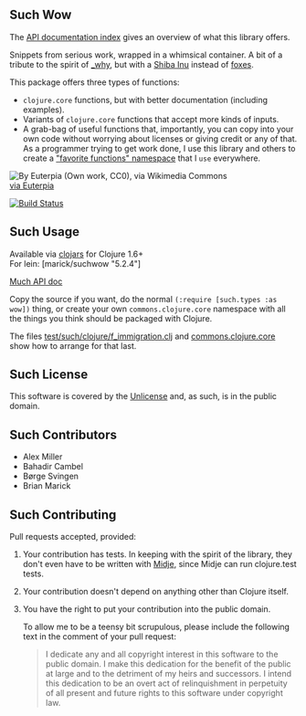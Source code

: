 ## Such Wow

The [API documentation index](http://marick.github.io/suchwow) gives an overview of what this library offers.

Snippets from serious work, wrapped in a whimsical container. A bit of a tribute to the spirit of [_why](http://en.wikipedia.org/wiki/Why_the_lucky_stiff), but with a [Shiba Inu](http://en.wikipedia.org/wiki/Shiba_Inu) instead of [foxes](http://mislav.uniqpath.com/poignant-guide/images/the.foxes-3.png).

This package offers three types of functions:
* `clojure.core` functions, but with better documentation (including examples).
* Variants of `clojure.core` functions that accept more kinds of inputs.
* A grab-bag of useful functions that, importantly, you can copy into your own code without worrying about licenses or giving credit or any of that. As a programmer trying to get work done, I use this library and others to create a ["favorite functions" namespace](https://github.com/marick/clojure-commons/blob/master/src/commons/clojure/core.clj) that I `use` everywhere.

![By Euterpia (Own work, CC0), via Wikimedia Commons](http://upload.wikimedia.org/wikipedia/commons/thumb/d/df/Doge_homemade_meme.jpg/256px-Doge_homemade_meme.jpg)     
[via Euterpia](http://commons.wikimedia.org/wiki/File:Doge_homemade_meme.jpg)

[![Build Status](https://travis-ci.org/marick/suchwow.png?branch=master)](https://travis-ci.org/marick/suchwow)

## Such Usage

Available via [clojars](https://clojars.org/marick/suchwow) for Clojure 1.6+  
For lein: [marick/suchwow "5.2.4"]

[Much API doc](http://marick.github.io/suchwow/)

Copy the source if you want, do the normal `(:require
[such.types :as wow])` thing, or create your own `commons.clojure.core`
namespace with all the things you think should be packaged with Clojure. 

The files [test/such/clojure/f_immigration.clj](https://github.com/marick/suchwow/blob/master/test/such/f_immigration.clj) and [commons.clojure.core](https://github.com/marick/clojure-commons/blob/master/src/commons/clojure/core.clj) show how to arrange for that last.


## Such License

This software is covered by the [Unlicense](http://unlicense.org/)
and, as such, is in the public domain.

## Such Contributors

* Alex Miller
* Bahadir Cambel
* Børge Svingen
* Brian Marick

## Such Contributing

Pull requests accepted, provided:

1. Your contribution has tests. In keeping with the spirit of the library, they
   don't even have to be written with
   [Midje](https://github.com/marick/Midje), since Midje can run
   clojure.test tests.

2. Your contribution doesn't depend on anything other than Clojure itself.

3. You have the right to put your contribution into the public domain.

    To allow me to be a teensy bit scrupulous, please include the following text in
    the comment of your pull request:

    > I dedicate any and all copyright interest in this software to the
    > public domain. I make this dedication for the benefit of the public at
    > large and to the detriment of my heirs and successors. I intend this
    > dedication to be an overt act of relinquishment in perpetuity of all
    > present and future rights to this software under copyright law.

